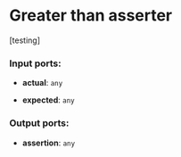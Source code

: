 # Greater than asserter

[testing]

### Input ports:

* __actual__: `any`


* __expected__: `any`


### Output ports:

* __assertion__: `any`


